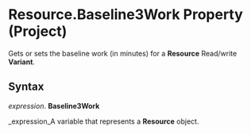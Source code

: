 
# Resource.Baseline3Work Property (Project)

Gets or sets the baseline work (in minutes) for a  **Resource** Read/write **Variant**.


## Syntax

 _expression_. **Baseline3Work**

 _expression_A variable that represents a  **Resource** object.

